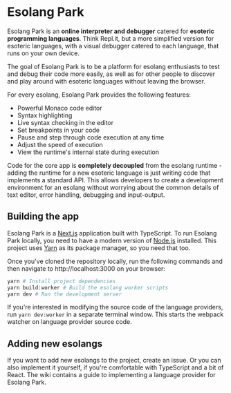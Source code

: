 # Esolang Park

Esolang Park is an **online interpreter and debugger** catered for **esoteric programming languages**. Think Repl.it, but a more simplified version for esoteric languages, with a visual debugger catered to each language, that runs on your own device.

The goal of Esolang Park is to be a platform for esolang enthusiasts to test and debug their code more easily, as well as for other people to discover and play around with esoteric languages without leaving the browser.

For every esolang, Esolang Park provides the following features:

- Powerful Monaco code editor
- Syntax highlighting
- Live syntax checking in the editor
- Set breakpoints in your code
- Pause and step through code execution at any time
- Adjust the speed of execution
- View the runtime's internal state during execution

Code for the core app is **completely decoupled** from the esolang runtime - adding the runtime for a new esoteric language is just writing code that implements a standard API. This allows developers to create a development environment for an esolang without worrying about the common details of text editor, error handling, debugging and input-output.

## Building the app

Esolang Park is a [Next.js](https://nextjs.org) application built with TypeScript. To run Esolang Park locally, you need to have a modern version of [Node.js](https://nodejs.org) installed. This project uses [Yarn](https://yarnpkg.com/) as its package manager, so you need that too.

Once you've cloned the repository locally, run the following commands and then navigate to http://localhost:3000 on your browser:

```sh
yarn # Install project dependencies
yarn build:worker # Build the esolang worker scripts
yarn dev # Run the development server
```

If you're interested in modifying the source code of the language providers, run `yarn dev:worker` in a separate terminal window. This starts the webpack watcher on language provider source code.

## Adding new esolangs

If you want to add new esolangs to the project, create an issue. Or you can also implement it yourself, if you're comfortable with TypeScript and a bit of React. The wiki contains a guide to implementing a language provider for Esolang Park.
